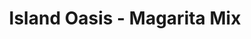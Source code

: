 ---
title: Island Oasis - Magarita Mix
price: $6.32
description: Proin leo odio, porttitor id, consequat in, consequat ut, nulla. Sed accumsan felis. Ut at dolor quis odio consequat varius.
image: https://dummyimage.com/100x250.png/ff4444/ffffff
---